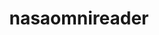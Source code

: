 ---
description: The package automatically downloads data from the NASA OMNIWeb website
point_of_contact: Liam Kilcommons
record_last_updated: Mon, 14 Feb 2022 17:47:06 GMT
related_project_shortnames: omniweb
relationship_description: Provides programmatic access to NASA OMNIWeb
relationships:
- omniweb
shortname: nasaomnireader
title: nasaomnireader
uuid: cd392bf5-fb37-4bf4-8dab-1ef38e176f2d
website_link: https://github.com/lkilcommons/nasaomnireader)
---